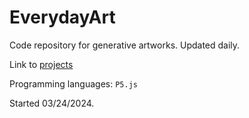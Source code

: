 # EverydayArt
Code repository for generative artworks. Updated daily.

Link to [projects](https://jeffkwang.github.io/art-design.html)

Programming languages: `P5.js`

Started 03/24/2024.
